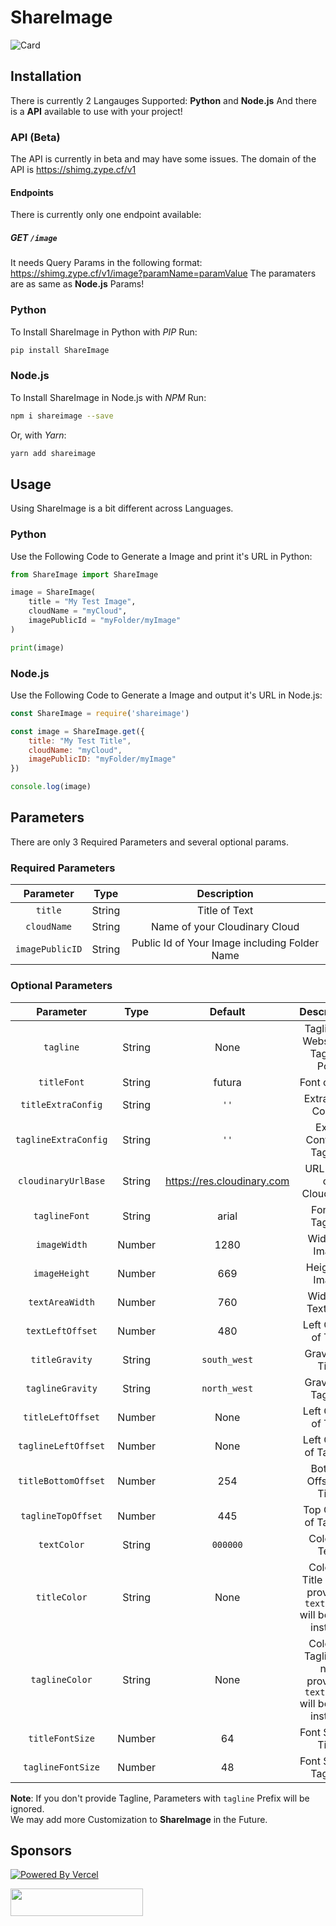 # ShareImage
![Card](https://shimg.zype.cf/v1/image?title=Generate%20Social%20Share%20Images%20Dynamically!&cloudName=zype&imagePublicID=ShareImage/Docs-Card)
## Installation
There is currently 2 Langauges Supported: **Python** and **Node.js**
And there is a **API** available to use with your project!
### API (Beta)
The API is currently in beta and may have some issues.
The domain of the API is https://shimg.zype.cf/v1
#### Endpoints
There is currently only one endpoint available:
##### GET `/image`
It needs Query Params in the following format:
https://shimg.zype.cf/v1/image?paramName=paramValue
The paramaters are as same as **Node.js** Params!
### Python
To Install ShareImage in Python with *PIP* Run:
```sh
pip install ShareImage
```
### Node.js
To Install ShareImage in Node.js with *NPM* Run:
```sh
npm i shareimage --save
```
Or, with *Yarn*:
```sh
yarn add shareimage
```
## Usage
Using ShareImage is a bit different across Languages.
### Python
Use the Following Code to Generate a Image and print it's URL in Python:
```py
from ShareImage import ShareImage

image = ShareImage(
    title = "My Test Image",
    cloudName = "myCloud",
    imagePublicId = "myFolder/myImage"
)

print(image)
```
### Node.js
Use the Following Code to Generate a Image and output it's URL in Node.js:
```js
const ShareImage = require('shareimage')

const image = ShareImage.get({
    title: "My Test Title",
    cloudName: "myCloud",
    imagePublicID: "myFolder/myImage"
})

console.log(image)
```

## Parameters
There are only 3 Required Parameters and several optional params.
### Required Parameters
|    Parameter    |  Type  |                  Description                  |
| :-------------: | :----: | :-------------------------------------------: |
|     `title`     | String |                 Title of Text                 |
|   `cloudName`   | String |         Name of your Cloudinary Cloud         |
| `imagePublicID` | String | Public Id of Your Image including Folder Name |
### Optional Parameters
|      Parameter       |  Type   |          Default           |                            Description                             |
| :------------------: | :-----: | :------------------------: | :----------------------------------------------------------------: |
|      `tagline`       | String  |            None            |                 Tagline of Website or Tags of Post                 |
|     `titleFont`      | String  |           futura           |                           Font of Title                            |
|  `titleExtraConfig`  | String  |            `''`            |                         Extra Title Config                         |
| `taglineExtraConfig` | String  |            `''`            |                      Extra Config of Tagline                       |
| `cloudinaryUrlBase`  | String  | https://res.cloudinary.com |                       URL Base of Cloudinary                       |
|    `taglineFont`     | String  |           arial            |                          Font of Tagline                           |
|     `imageWidth`     | Number |            1280            |                           Width of Image                           |
|    `imageHeight`     | Number |            669             |                          Height of Image                           |
|   `textAreaWidth`    | Number |            760             |                         Width of TextArea                          |
|   `textLeftOffset`   | Number |            480             |                        Left Offset of Text                         |
|    `titleGravity`    | String  |        `south_west`        |                          Gravity of Title                          |
|   `taglineGravity`   | String  |        `north_west`        |                         Gravity of Tagline                         |
|  `titleLeftOffset`   | Number |            None            |                        Left Offset of Title                        |
| `taglineLeftOffset`  | Number |            None            |                       Left Offset of Tagline                       |
| `titleBottomOffset`  | Number |            254             |                       Bottom Offset of Title                       |
|  `taglineTopOffset`  | Number |            445             |                       Top Offset of Tagline                        |
|     `textColor`      | String  |          `000000`          |                           Color of Text                            |
|     `titleColor`     | String  |            None            |  Color of Title (If not provided `textColor` will be used instead  |
|    `taglineColor`    | String  |            None            | Color of Tagline (If not provided `textColor` will be used instead |
|   `titleFontSize`    | Number |             64             |                         Font Size of Title                         |
|  `taglineFontSize`   | Number |             48             |                        Font Size of Tagline                        |

**Note**: If you don't provide Tagline, Parameters with `tagline` Prefix will be ignored.  
We may add more Customization to **ShareImage** in the Future.
## Sponsors
[![Powered By Vercel](https://res.cloudinary.com/zype/image/upload/ShareImage/powered-by-vercel.png)](https://vercel.com/?utm_source=zypeoss&utm_campaign=oss)

<img src="https://res.cloudinary.com/zype/image/upload/ShareImage/MacStadium" height="44" width="212">

